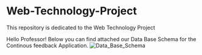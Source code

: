 # Web-Technology-Project
This repository is dedicated to the Web Technology Project


Hello Professor!
Below you can find attached our Data Base Schema for the Continous feedback Application.
![Data_Base_Schema](https://user-images.githubusercontent.com/100139847/204248895-e127a896-4b9c-49ea-b940-e43840fadbbe.png)
